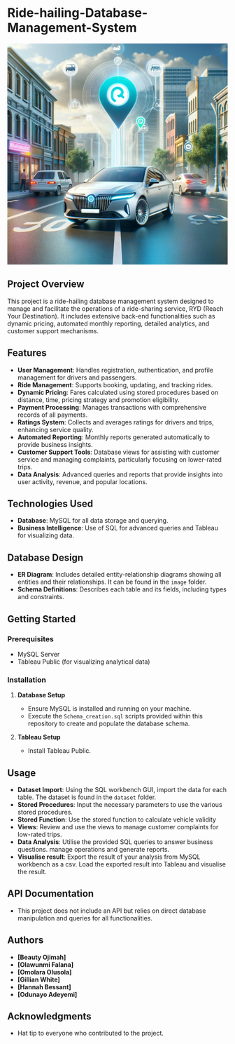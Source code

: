 # Ride-hailing-Database-Management-System

![Ride Share Image](image/ride_share_image.webp "Ride Share Image")

## Project Overview

This project is a ride-hailing database management system designed to manage and facilitate the operations of a ride-sharing service, RYD (Reach Your Destination). It includes extensive back-end functionalities such as dynamic pricing, automated monthly reporting, detailed analytics, and customer support mechanisms.

## Features

- **User Management**: Handles registration, authentication, and profile management for drivers and passengers.
- **Ride Management**: Supports booking, updating, and tracking rides.
- **Dynamic Pricing**: Fares calculated using stored procedures based on distance, time, pricing strategy and promotion eligibility.
- **Payment Processing**: Manages transactions with comprehensive records of all payments.
- **Ratings System**: Collects and averages ratings for drivers and trips, enhancing service quality.
- **Automated Reporting**: Monthly reports generated automatically to provide business insights.
- **Customer Support Tools**: Database views for assisting with customer service and managing complaints, particularly focusing on lower-rated trips.
- **Data Analysis**: Advanced queries and reports that provide insights into user activity, revenue, and popular locations.

## Technologies Used

- **Database**: MySQL for all data storage and querying.
- **Business Intelligence**: Use of SQL for advanced queries and Tableau for visualizing data.

## Database Design

- **ER Diagram**: Includes detailed entity-relationship diagrams showing all entities and their relationships. It can be found in the `image` folder.
- **Schema Definitions**: Describes each table and its fields, including types and constraints.

## Getting Started

### Prerequisites

- MySQL Server
- Tableau Public (for visualizing analytical data)

### Installation

1. **Database Setup**
   - Ensure MySQL is installed and running on your machine.
   - Execute the `Schema_creation.sql` scripts provided within this repository to create and populate the database schema.   

2. **Tableau Setup**
   - Install Tableau Public.

## Usage
- **Dataset Import**: Using the SQL workbench GUI, import the data for each table. The dataset is found in the `dataset` folder.
- **Stored Procedures**: Input the necessary parameters to use the various stored procedures.
- **Stored Function**: Use the stored function to calculate vehicle validity
- **Views**: Review and use the views to manage customer complaints for low-rated trips. 
- **Data Analysis**: Utilise the provided SQL queries to answer business questions. manage operations and generate reports.
- **Visualise result**: Export the result of your analysis from MySQL workbench as a csv. Load the exported result into Tableau and visualise the result.  
  
## API Documentation

- This project does not include an API but relies on direct database manipulation and queries for all functionalities.

## Authors

- **[Beauty Ojimah]**
- **[Olawunmi Falana]**
- **[Omolara Olusola]**
- **[Gillian White]**
- **[Hannah Bessant]**
- **[Odunayo Adeyemi]**   

## Acknowledgments

- Hat tip to everyone who contributed to the project.

